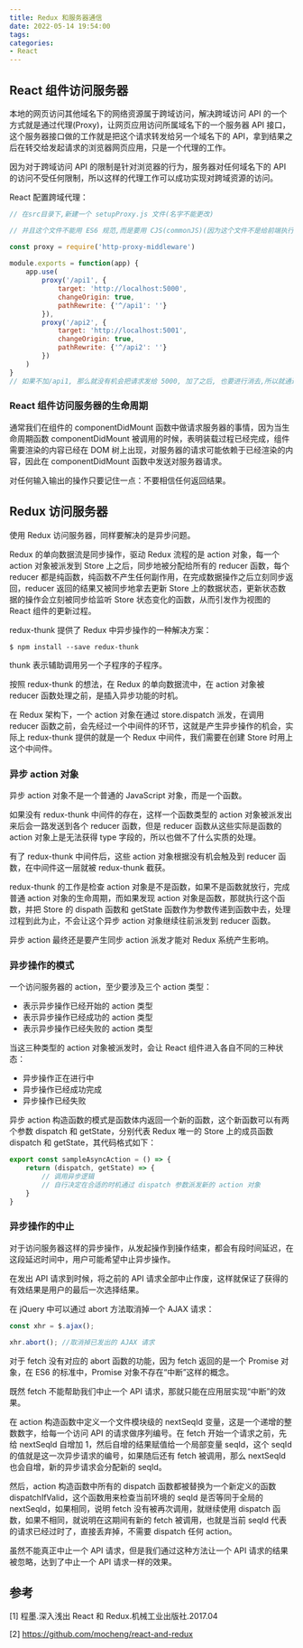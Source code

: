 ```yaml
---
title: Redux 和服务器通信
date: 2022-05-14 19:54:00
tags:
categories:
- React
---
```


## React 组件访问服务器
本地的网页访问其他域名下的网络资源属于跨域访问，解决跨域访问 API 的一个方式就是通过代理(Proxy)，让网页应用访问所属域名下的一个服务器 API 接口，这个服务器接口做的工作就是把这个请求转发给另一个域名下的 API，拿到结果之后在转交给发起请求的浏览器网页应用，只是一个代理的工作。

因为对于跨域访问 API 的限制是针对浏览器的行为，服务器对任何域名下的 API 的访问不受任何限制，所以这样的代理工作可以成功实现对跨域资源的访问。

React 配置跨域代理：
```javascript
// 在src目录下,新建一个 setupProxy.js 文件(名字不能更改)

// 并且这个文件不能用 ES6 规范,而是要用 CJS(commonJS)(因为这个文件不是给前端执行的,而是 React 会把这个文件加到 webpack 的配置文件里面, webpack 里面用的是 CJS 的语法规范的)

const proxy = require('http-proxy-middleware')
​
module.exports = function(app) {
    app.use(
        proxy('/api1', {
            target: 'http://localhost:5000',
            changeOrigin: true,
            pathRewrite: {'^/api1': ''}
        }),
        proxy('/api2', {
            target: 'http://localhost:5001',
            changeOrigin: true,
            pathRewrite: {'^/api2': ''}
        })
    )
}
// 如果不加/api1, 那么就没有机会把请求发给 5000, 加了之后, 也要进行消去,所以就通过p athRewrite 来消去, 全部的该前缀的请求都会被转发到目标服务器
```

### React 组件访问服务器的生命周期
通常我们在组件的 componentDidMount 函数中做请求服务器的事情，因为当生命周期函数 componentDidMount 被调用的时候，表明装载过程已经完成，组件需要渲染的内容已经在 DOM 树上出现，对服务器的请求可能依赖于已经渲染的内容，因此在 componentDidMount 函数中发送对服务器请求。

对任何输入输出的操作只要记住一点：不要相信任何返回结果。


## Redux 访问服务器
使用 Redux 访问服务器，同样要解决的是异步问题。

Redux 的单向数据流是同步操作，驱动 Redux 流程的是 action 对象，每一个 action 对象被派发到 Store 上之后，同步地被分配给所有的 reducer 函数，每个 reducer 都是纯函数，纯函数不产生任何副作用，在完成数据操作之后立刻同步返回，reducer 返回的结果又被同步地拿去更新 Store 上的数据状态，更新状态数据的操作会立刻被同步给监听 Store 状态变化的函数，从而引发作为视图的 React 组件的更新过程。

redux-thunk 提供了 Redux 中异步操作的一种解决方案：
```shell
$ npm install --save redux-thunk
```

thunk 表示辅助调用另一个子程序的子程序。

按照 redux-thunk 的想法，在 Redux 的单向数据流中，在 action 对象被 reducer 函数处理之前，是插入异步功能的时机。

在 Redux 架构下，一个 action 对象在通过 store.dispatch 派发，在调用 reducer 函数之前，会先经过一个中间件的环节，这就是产生异步操作的机会，实际上 redux-thunk 提供的就是一个 Redux 中间件，我们需要在创建 Store 时用上这个中间件。

### 异步 action 对象
异步 action 对象不是一个普通的 JavaScript 对象，而是一个函数。

如果没有 redux-thunk 中间件的存在，这样一个函数类型的 action 对象被派发出来后会一路发送到各个 reducer 函数，但是 reducer 函数从这些实际是函数的 action 对象上是无法获得 type 字段的，所以也做不了什么实质的处理。

有了 redux-thunk 中间件后，这些 action 对象根据没有机会触及到 reducer 函数，在中间件这一层就被 redux-thunk 截获。

redux-thunk 的工作是检查 action 对象是不是函数，如果不是函数就放行，完成普通 action 对象的生命周期，而如果发现 action 对象是函数，那就执行这个函数，并把 Store 的 dispath 函数和 getState 函数作为参数传递到函数中去，处理过程到此为止，不会让这个异步 action 对象继续往前派发到 reducer 函数。

异步 action 最终还是要产生同步 action 派发才能对 Redux 系统产生影响。

### 异步操作的模式
一个访问服务器的 action，至少要涉及三个 action 类型：
- 表示异步操作已经开始的 action 类型
- 表示异步操作已经成功的 action 类型
- 表示异步操作已经失败的 action 类型

当这三种类型的 action 对象被派发时，会让 React 组件进入各自不同的三种状态：
- 异步操作正在进行中
- 异步操作已经成功完成
- 异步操作已经失败

异步 action 构造函数的模式是函数体内返回一个新的函数，这个新函数可以有两个参数 dispatch 和 getState，分别代表 Redux 唯一的 Store 上的成员函数 dispatch 和 getState，其代码格式如下：
```javascript
export const sampleAsyncAction = () => {
    return (dispatch, getState) => {
        // 调用异步逻辑
        // 自行决定在合适的时机通过 dispatch 参数派发新的 action 对象
    }
}
```

### 异步操作的中止
对于访问服务器这样的异步操作，从发起操作到操作结束，都会有段时间延迟，在这段延迟时间中，用户可能希望中止异步操作。

在发出 API 请求到时候，将之前的 API 请求全部中止作废，这样就保证了获得的有效结果是用户的最后一次选择结果。

在 jQuery 中可以通过 abort 方法取消掉一个 AJAX 请求：
```javascript
const xhr = $.ajax();

xhr.abort(); //取消掉已发出的 AJAX 请求
```

对于 fetch 没有对应的 abort 函数的功能，因为 fetch 返回的是一个 Promise 对象，在 ES6 的标准中，Promise 对象不存在“中断”这样的概念。

既然 fetch 不能帮助我们中止一个 API 请求，那就只能在应用层实现“中断”的效果。

在 action 构造函数中定义一个文件模块级的 nextSeqId 变量，这是一个递增的整数数字，给每一个访问 API 的请求做序列编号。在 fetch 开始一个请求之前，先给 nextSeqId 自增加 1，然后自增的结果赋值给一个局部变量 seqId，这个 seqId 的值就是这一次异步请求的编号，如果随后还有 fetch 被调用，那么 nextSeqId 也会自增，新的异步请求会分配新的 seqId。

然后，action 构造函数中所有的 dispatch 函数都被替换为一个新定义的函数 dispatchIfValid，这个函数用来检查当前环境的 seqId 是否等同于全局的 nextSeqId，如果相同，说明 fetch 没有被再次调用，就继续使用 dispatch 函数，如果不相同，就说明在这期间有新的 fetch 被调用，也就是当前 seqId 代表的请求已经过时了，直接丢弃掉，不需要 dispatch 任何 action。

虽然不能真正中止一个 API 请求，但是我们通过这种方法让一个 API 请求的结果被忽略，达到了中止一个 API 请求一样的效果。


## 参考
[1] 程墨.深入浅出 React 和 Redux.机械工业出版社.2017.04

[2] https://github.com/mocheng/react-and-redux
